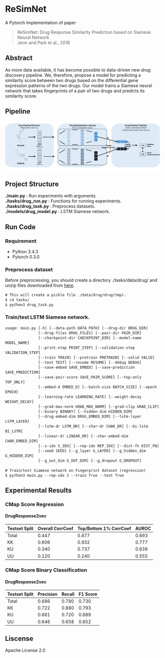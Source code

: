 # ReSimNet
A Pytorch Implementation of paper
> ReSimNet: Drug Response Similarity Prediction based on Siamese Neural Network <br>
> Jeon and Park et al., 2018

## Abstract
As more data available, it has become possible to data-driven new drug discovery pipeline. We, therefore, propose a model for predicting a similarity score between two drugs based on the differential gene expression patterns of the two drugs. Our model trains a Siamese neural network that takes fingerprints of a pair of two drugs and predicts its similarity score.

## Pipeline
![Full Pipeline](/images/pipeline.png)

## Project Structure
**./main.py** : Run experiments with arguments. <br>
**./tasks/drug_run.py** : Functions for running experiments. <br>
**./tasks/drug_task.py** : Preprocess datasets. <br>
**./models/drug_model.py** : LSTM Siamese network. <br>

## Run Code
### Requirement
* Python 3.4.3
* Pytorch 0.3.0

### Preprocess dataset
Before preprocessing, you should create a directory ./tasks/data/drug/ and unzip files downloaded from [here](https://google.com).
```
# This will create a pickle file ./data/drug/drug(tmp).
$ cd tasks/
$ python3 drug_task.py
```
### Train/test LSTM Siamese network.
```
usage: main.py [-h] [--data-path DATA_PATH] [--drug-dir DRUG_DIR]
               [--drug-files DRUG_FILES] [--pair-dir PAIR_DIR]
               [--checkpoint-dir CHECKPOINT_DIR] [--model-name MODEL_NAME]
               [--print-step PRINT_STEP] [--validation-step VALIDATION_STEP]
               [--train TRAIN] [--pretrain PRETRAIN] [--valid VALID]
               [--test TEST] [--resume RESUME] [--debug DEBUG]
               [--save-embed SAVE_EMBED] [--save-prediction SAVE_PREDICTION]
               [--save-pair-score SAVE_PAIR_SCORE] [--top-only TOP_ONLY]
               [--embed-d EMBED_D] [--batch-size BATCH_SIZE] [--epoch EPOCH]
               [--learning-rate LEARNING_RATE] [--weight-decay WEIGHT_DECAY]
               [--grad-max-norm GRAD_MAX_NORM] [--grad-clip GRAD_CLIP]
               [--binary BINARY] [--hidden-dim HIDDEN_DIM]
               [--drug-embed-dim DRUG_EMBED_DIM] [--lstm-layer LSTM_LAYER]
               [--lstm-dr LSTM_DR] [--char-dr CHAR_DR] [--bi-lstm BI_LSTM]
               [--linear-dr LINEAR_DR] [--char-embed-dim CHAR_EMBED_DIM]
               [--s-idx S_IDX] [--rep-idx REP_IDX] [--dist-fn DIST_FN]
               [--seed SEED] [--g_layer G_LAYER] [--g_hidden_dim G_HIDDEN_DIM]
               [--g_out_dim G_OUT_DIM] [--g_dropout G_DROPOUT]

# Train/test Siamese network on Fingerprint dataset (regression)
$ python3 main.py --rep-idx 2 --train True --test True
```

## Experimental Results
### CMap Score Regression
#### DrugResponse2vec
Testset Split|Overall CorrCoef|Top/Bottom 1% CorrCoef|AUROC
-------------|----------------|----------------------|-----
Total | 0.447 | 0.877 | 0.693
KK | 0.606 | 0.932 | 0.777
KU | 0.340 | 0.737 | 0.639
UU | 0.120 | 0.240 | 0.555

### CMap Score Binary Classification
#### DrugResponse2vec
Testset Split|Precision|Recall|F1 Score
-------------|---------|------|--------
Total | 0.686 | 0.780 | 0.730
KK | 0.722 | 0.880 | 0.793
KU | 0.661 | 0.720 | 0.689
UU | 0.646 | 0.658 | 0.652

## Liscense
Apache License 2.0

